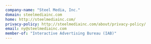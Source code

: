 ```yaml
---
company-name: "Steel Media, Inc."
domain: steelmediainc.com
home: http://steelmediainc.com/
privacy-policy: http://steelmediainc.com/about/privacy-policy/
email: ny@steelmediainc.com
member-of: "Interactive Advertising Bureau (IAB)"
---
```




